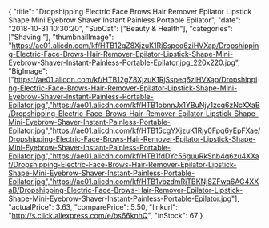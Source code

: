 {
	"title": "Dropshipping Electric Face Brows Hair Remover Epilator Lipstick Shape Mini Eyebrow Shaver Instant Painless Portable Epilator",
	"date": "2018-10-31 10:30:20",
	"SubCat": ["Beauty & Health"],
	"categories": ["Shaving "],
	"thumbnailImage": "https://ae01.alicdn.com/kf/HTB12gZ8XjzuK1RjSspeq6ziHVXap/Dropshipping-Electric-Face-Brows-Hair-Remover-Epilator-Lipstick-Shape-Mini-Eyebrow-Shaver-Instant-Painless-Portable-Epilator.jpg_220x220.jpg",
	"BigImage": ["https://ae01.alicdn.com/kf/HTB12gZ8XjzuK1RjSspeq6ziHVXap/Dropshipping-Electric-Face-Brows-Hair-Remover-Epilator-Lipstick-Shape-Mini-Eyebrow-Shaver-Instant-Painless-Portable-Epilator.jpg","https://ae01.alicdn.com/kf/HTB1obnnJx1YBuNjy1zcq6zNcXXaB/Dropshipping-Electric-Face-Brows-Hair-Remover-Epilator-Lipstick-Shape-Mini-Eyebrow-Shaver-Instant-Painless-Portable-Epilator.jpg","https://ae01.alicdn.com/kf/HTB15cgYXjzuK1Rjy0Fpq6yEpFXae/Dropshipping-Electric-Face-Brows-Hair-Remover-Epilator-Lipstick-Shape-Mini-Eyebrow-Shaver-Instant-Painless-Portable-Epilator.jpg","https://ae01.alicdn.com/kf/HTB1fdDYc56guuRkSnb4q6zu4XXaf/Dropshipping-Electric-Face-Brows-Hair-Remover-Epilator-Lipstick-Shape-Mini-Eyebrow-Shaver-Instant-Painless-Portable-Epilator.jpg","https://ae01.alicdn.com/kf/HTB1vbzdmRjTBKNjSZFwq6AG4XXaB/Dropshipping-Electric-Face-Brows-Hair-Remover-Epilator-Lipstick-Shape-Mini-Eyebrow-Shaver-Instant-Painless-Portable-Epilator.jpg"],
	"actualPrice": 3.63,
	"comparePrice": 5.50,
	"linkurl": "http://s.click.aliexpress.com/e/bs66knhQ",
	"inStock": 67
}
